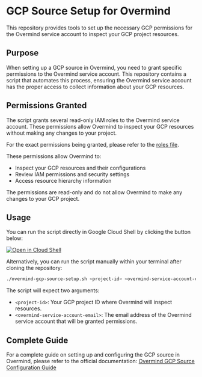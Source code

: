 # GCP Source Setup for Overmind

This repository provides tools to set up the necessary GCP permissions for the Overmind service account to inspect your GCP project resources.

## Purpose

When setting up a GCP source in Overmind, you need to grant specific permissions to the Overmind service account. This repository contains a script that automates this process, ensuring the Overmind service account has the proper access to collect information about your GCP resources.

## Permissions Granted

The script grants several read-only IAM roles to the Overmind service account. These permissions allow Overmind to inspect your GCP resources without making any changes to your project.

For the exact permissions being granted, please refer to the [roles file](./overmind-gcp-roles.sh).

These permissions allow Overmind to:
- Inspect your GCP resources and their configurations
- Review IAM permissions and security settings
- Access resource hierarchy information

The permissions are read-only and do not allow Overmind to make any changes to your GCP project.

## Usage

You can run the script directly in Google Cloud Shell by clicking the button below:

[![Open in Cloud Shell](https://gstatic.com/cloudssh/images/open-btn.svg)](https://shell.cloud.google.com/cloudshell/editor?cloudshell_git_repo=https://github.com/overmindtech/gcp-source-setup.git&cloudshell_open_in_editor=README.md&ephemeral=true&show=terminal&cloudshell_tutorial=tutorial.md)

Alternatively, you can run the script manually within your terminal after cloning the repository:

```bash
./overmind-gcp-source-setup.sh <project-id> <overmind-service-account-email>
```

The script will expect two arguments:
- `<project-id>`: Your GCP project ID where Overmind will inspect resources.
- `<overmind-service-account-email>`: The email address of the Overmind service account that will be granted permissions.

## Complete Guide

For a complete guide on setting up and configuring the GCP source in Overmind, please refer to the official documentation:
[Overmind GCP Source Configuration Guide](https://docs.overmind.tech/sources/gcp/configuration)
